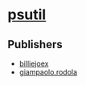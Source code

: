 # [psutil](https://pypi.org/project/psutil)



## Publishers
- [billiejoex](https://pypi.org/user/billiejoex)
- [giampaolo.rodola](https://pypi.org/user/giampaolo.rodola)

